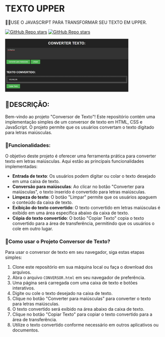 # TEXTO UPPER
🐱‍👤USE O JAVASCRIPT PARA TRANSFORMAR SEU TEXTO EM UPPER.

[![GitHub Repo stars](https://img.shields.io/badge/VILHALVA-GITHUB-03A9F4?logo=github)](https://github.com/VILHALVA) 
[![GitHub Repo stars](https://img.shields.io/badge/MEUS-CURSOS-03A9F4?logo=github)](https://github.com/VILHALVA?tab=repositories&q=CURSO&type=public&language=&sort=) <br>

<img src="FOTO.png" align="center" width="400"> <br>

## 🎏DESCRIÇÃO:
Bem-vindo ao projeto "Conversor de Texto"! Este repositório contém uma implementação simples de um conversor de texto em HTML, CSS e JavaScript. O projeto permite que os usuários convertam o texto digitado para letras maiúsculas.

### 🎉Funcionalidades:
O objetivo deste projeto é oferecer uma ferramenta prática para converter texto em letras maiúsculas. Aqui estão as principais funcionalidades implementadas:
- **Entrada de texto**: Os usuários podem digitar ou colar o texto desejado em uma caixa de texto.
- **Conversão para maiúsculas**: Ao clicar no botão "Converter para maiúsculas", o texto inserido é convertido para letras maiúsculas.
- **Limpeza do texto**: O botão "Limpar" permite que os usuários apaguem o conteúdo da caixa de texto.
- **Exibição do texto convertido**: O texto convertido em letras maiúsculas é exibido em uma área específica abaixo da caixa de texto.
- **Cópia do texto convertido**: O botão "Copiar Texto" copia o texto convertido para a área de transferência, permitindo que os usuários o cole em outro lugar.

### 🧨Como usar o Projeto Conversor de Texto?
Para usar o conversor de texto em seu navegador, siga estas etapas simples:
1. Clone este repositório em sua máquina local ou faça o download dos arquivos.
2. Abra o arquivo `CONVERSOR.html` em seu navegador de preferência.
3. Uma página será carregada com uma caixa de texto e botões interativos.
4. Digite ou cole o texto desejado na caixa de texto.
5. Clique no botão "Converter para maiúsculas" para converter o texto para letras maiúsculas.
6. O texto convertido será exibido na área abaixo da caixa de texto.
7. Clique no botão "Copiar Texto" para copiar o texto convertido para a área de transferência.
8. Utilize o texto convertido conforme necessário em outros aplicativos ou documentos.
